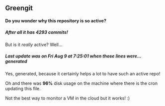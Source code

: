 ## Greengit

#### Do you wonder why this repository is so active?

##### After all it has 4293 commits!

But is it *really* active? Well...

##### Last update was on Fri Aug 9 at 7:25:01 when those lines were... generated

Yes, generated, because it certainly helps a lot to have such an active repo!

Oh and there was **96%** disk usage on the machine
where there is the cron updating this file.

Not the best way to monitor a VM in the cloud but it works! :)

